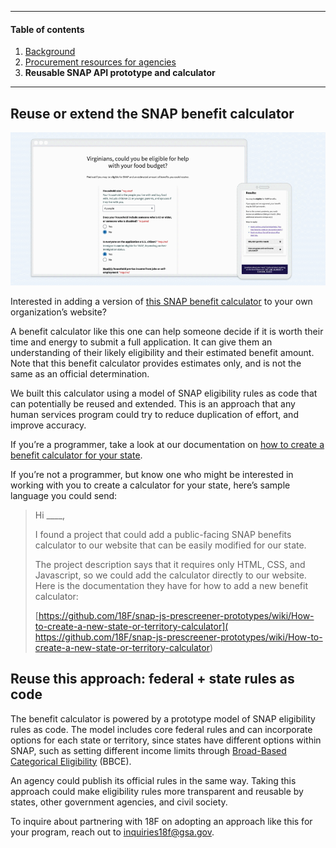 ***

#### Table of contents

1. [Background](/phase-four/background.md/)
2. [Procurement resources for agencies](/phase-four/procurement-resources.md/)
3. **Reusable SNAP API prototype and calculator**

***

## Reuse or extend the SNAP benefit calculator

![Demo of a SNAP benefit calculator](/assets/snappreview.gif)

Interested in adding a version of [this SNAP benefit calculator](https://federalist-1c734efa-8e7a-40ed-9b1e-432001a347e9.app.cloud.gov/site/18f/snap-js-prescreener-prototypes/prescreeners/va.html) to your own organization’s website?

A benefit calculator like this one can help someone decide if it is worth their time and energy to submit a full application. It can give them an understanding of their likely eligibility and their estimated benefit amount. Note that this benefit calculator provides estimates only, and is not the same as an official determination.

We built this calculator using a model of SNAP eligibility rules as code that can potentially be reused and extended. This is an approach that any human services program could try to reduce duplication of effort, and improve accuracy.

If you’re a programmer, take a look at our documentation on [how to create a benefit calculator for your state](https://github.com/18F/snap-js-prescreener-prototypes/wiki/How-to-create-a-new-state-or-territory-calculator).

If you’re not a programmer, but know one who might be interested in working with you to create a calculator for your state, here’s sample language you could send:

> Hi ____,
>
>
> I found a project that could add a public-facing SNAP benefits calculator to our website that can be easily modified for our state.
>
>
> The project description says that it requires only HTML, CSS, and Javascript, so we could add the calculator directly to our website. Here is the documentation they have for how to add a new benefit calculator:
>
>
> [https://github.com/18F/snap-js-prescreener-prototypes/wiki/How-to-create-a-new-state-or-territory-calculator](
https://github.com/18F/snap-js-prescreener-prototypes/wiki/How-to-create-a-new-state-or-territory-calculator)

## Reuse this approach: federal + state rules as code

The benefit calculator is powered by a prototype model of SNAP eligibility rules as code. The model includes core federal rules and can incorporate options for each state or territory, since states have different options within SNAP, such as setting different income limits through [Broad-Based Categorical Eligibility](https://www.fns.usda.gov/snap/broad-based-categorical-eligibility) (BBCE).

An agency could publish its official rules in the same way. Taking this approach could make eligibility rules more transparent and reusable by states, other government agencies, and civil society.

To inquire about partnering with 18F on adopting an approach like this for your program, reach out to [inquiries18f@gsa.gov](mailto:inquiries18f@gsa.gov).
